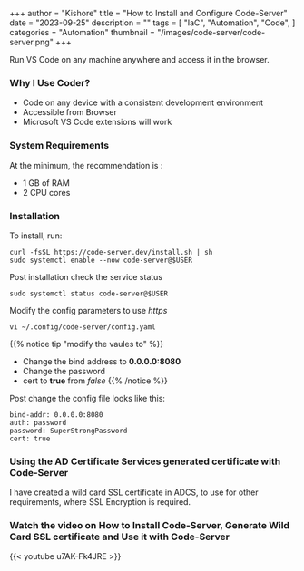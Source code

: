 +++
author = "Kishore"
title = "How to Install and Configure Code-Server"
date = "2023-09-25"
description = ""
tags = [
    "IaC",
    "Automation",
    "Code",
]
categories = "Automation"
thumbnail = "/images/code-server/code-server.png"
+++

Run VS Code on any machine anywhere and access it in the browser.


### Why I Use Coder?
* Code on any device with a consistent development environment
* Accessible from Browser
* Microsoft VS Code extensions will work



### System Requirements

At the minimum, the recommendation is :

* 1 GB of RAM
* 2 CPU cores

### Installation

To install, run:
```
curl -fsSL https://code-server.dev/install.sh | sh
sudo systemctl enable --now code-server@$USER
```

Post installation check the service status

```
sudo systemctl status code-server@$USER
```
Modify the config parameters to use *https*
```
vi ~/.config/code-server/config.yaml
```

{{% notice tip "modify the vaules to" %}}
* Change the bind address to **0.0.0.0:8080**
* Change the password
* cert to **true** from *false*
{{% /notice %}}

Post change the config file looks like this:
```
bind-addr: 0.0.0.0:8080
auth: password
password: SuperStrongPassword
cert: true
```
### Using the AD Certificate Services generated certificate with Code-Server

I have created a wild card SSL certificate in ADCS, to use for other requirements, where SSL Encryption is required.

### Watch the video on How to Install Code-Server, Generate Wild Card SSL certificate and Use it with Code-Server

{{< youtube u7AK-Fk4JRE >}}

<br>


